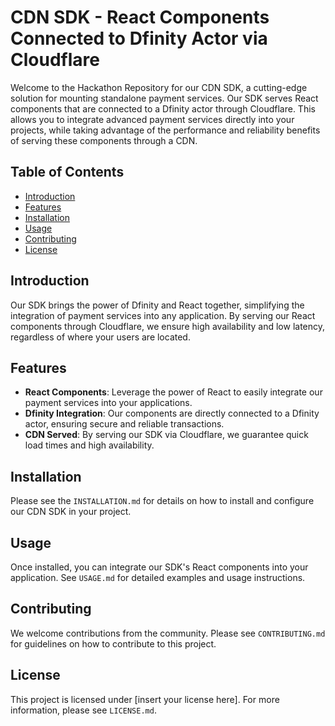 # CDN SDK - React Components Connected to Dfinity Actor via Cloudflare

Welcome to the Hackathon Repository for our CDN SDK, a cutting-edge solution for mounting standalone payment services. Our SDK serves React components that are connected to a Dfinity actor through Cloudflare. This allows you to integrate advanced payment services directly into your projects, while taking advantage of the performance and reliability benefits of serving these components through a CDN.

## Table of Contents

- [Introduction](#introduction)
- [Features](#features)
- [Installation](#installation)
- [Usage](#usage)
- [Contributing](#contributing)
- [License](#license)

## Introduction

Our SDK brings the power of Dfinity and React together, simplifying the integration of payment services into any application. By serving our React components through Cloudflare, we ensure high availability and low latency, regardless of where your users are located.

## Features

- **React Components**: Leverage the power of React to easily integrate our payment services into your applications.
- **Dfinity Integration**: Our components are directly connected to a Dfinity actor, ensuring secure and reliable transactions.
- **CDN Served**: By serving our SDK via Cloudflare, we guarantee quick load times and high availability.

## Installation

Please see the `INSTALLATION.md` for details on how to install and configure our CDN SDK in your project.

## Usage

Once installed, you can integrate our SDK's React components into your application. See `USAGE.md` for detailed examples and usage instructions.

## Contributing

We welcome contributions from the community. Please see `CONTRIBUTING.md` for guidelines on how to contribute to this project.

## License

This project is licensed under [insert your license here]. For more information, please see `LICENSE.md`.

